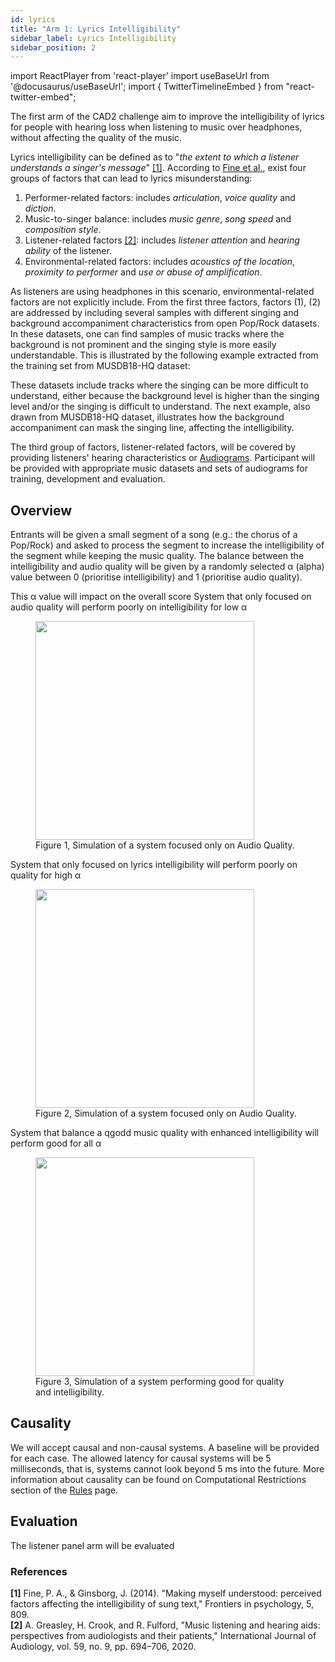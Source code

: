 ```yaml
---
id: lyrics
title: "Arm 1: Lyrics Intelligibility"
sidebar_label: Lyrics Intelligibility
sidebar_position: 2
---
```

import ReactPlayer from 'react-player'
import useBaseUrl from '@docusaurus/useBaseUrl';
import { TwitterTimelineEmbed } from "react-twitter-embed";

The first arm of the CAD2 challenge aim to improve the intelligibility of lyrics for people with hearing loss when
listening to music over headphones, without affecting the quality of the music.

Lyrics intelligibility can be defined as to "_the extent to which a listener understands a singer's message_" [[1]](#refs).
According to [Fine et al.](#refs), exist four groups of factors that can lead to lyrics misunderstanding:

1. Performer-related factors: includes _articulation_, _voice quality_ and _diction_.
2. Music-to-singer balance: includes _music genre_, _song speed_ and _composition style_.
3. Listener-related factors [[2]](#refs): includes _listener attention_ and _hearing ability_ of the listener.
4. Environmental-related factors: includes _acoustics of the location_, _proximity to performer_ and _use or abuse of amplification_.

As listeners are using headphones in this scenario, environmental-related factors are not explicitly include.
From the first three factors, factors (1), (2) are addressed by including several samples with different singing and
background accompaniment characteristics from open Pop/Rock datasets.
In these datasets, one can find samples of music tracks where the background is not prominent and
the singing style is more easily understandable. This is illustrated by the following example extracted from the training set
from MUSDB18-HQ dataset:

<ReactPlayer pip controls volume="0.25" width="300px" height="50px" url='/audios/cad2/pop_slow.mp3' />

These datasets include tracks where the singing can be more difficult to understand, either because the background level
is higher than the singing level and/or the singing is difficult to understand. The next example, also drawn from MUSDB18-HQ dataset,
illustrates how the background accompaniment can mask the singing line, affecting the intelligibility.

<ReactPlayer pip controls volume="0.25" width="300px" height="50px" url='/audios/cad2/rock_loud.mp3' />

The third group of factors, listener-related factors, will be covered by providing listeners' hearing characteristics
or [Audiograms](../learning_resources/Hearing_impairment/edu_measuring_HI). Participant will be provided with
appropriate music datasets and sets of audiograms for training, development and evaluation.

## Overview

Entrants will be given a small segment of a song (e.g.: the chorus of a Pop/Rock) and asked to process the segment 
to increase the intelligibility of the segment while keeping the music quality. The balance between the intelligibility 
and audio quality will be given by a randomly selected &alpha; (alpha) value between 0 (prioritise intelligibility) and 1 (prioritise audio quality).

This &alpha; value will impact on the overall score
System that only focused on audio quality will perform poorly on intelligibility for low &alpha;
<figure id="fig1">
<img width="350" src={useBaseUrl('/img/cad2/lowI_highQ.png')} />
<figcaption>Figure 1, Simulation of a system focused only on Audio Quality.</figcaption>
</figure>

System that only focused on lyrics intelligibility will perform poorly on quality for high &alpha;
<figure id="fig2">
<img width="350" src={useBaseUrl('/img/cad2/highI_lowQ.png')} />
<figcaption>Figure 2, Simulation of a system focused only on Audio Quality.</figcaption>
</figure>

System that balance a qgodd music quality with enhanced intelligibility will perform good for all &alpha;
<figure id="fig3">
<img width="350" src={useBaseUrl('/img/cad2/highI_highQ.png')} />
<figcaption>Figure 3, Simulation of a system performing good for quality and intelligibility.</figcaption>
</figure>

## Causality

We will accept causal and non-causal systems. A baseline will be provided for each case.
The allowed latency for causal systems will be 5 milliseconds, that is, systems cannot look beyond 5 ms into the future.
More information about causality can be found on Computational Restrictions section of the [Rules](Take%20Part/rules) page.

## Evaluation

The listener panel arm will be evaluated 


### References
<a name="refs"></a>

**[1]** Fine, P. A., & Ginsborg, J. (2014). "Making myself understood: perceived factors affecting the intelligibility of sung text," Frontiers in psychology, 5, 809.  
**[2]** A. Greasley, H. Crook, and R. Fulford, "Music listening and hearing aids: perspectives from audiologists and their patients," International Journal of Audiology, vol. 59, no. 9, pp. 694–706, 2020.
